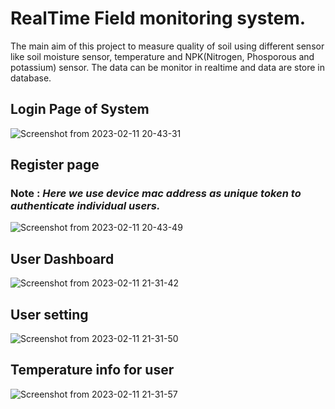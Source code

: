 # RealTime Field monitoring system.
The main aim of this project to measure quality of soil using different sensor like soil moisture sensor, temperature and NPK(Nitrogen, Phosporous and potassium) sensor.
The data can be monitor in realtime and data are store in database.

## Login Page of System
![Screenshot from 2023-02-11 20-43-31](https://user-images.githubusercontent.com/67478827/218267537-692a713c-c764-479b-a605-a218e8d1b27d.png)

## Register page 
### **Note** : *Here we use device mac address as unique token to authenticate individual users.*

![Screenshot from 2023-02-11 20-43-49](https://user-images.githubusercontent.com/67478827/218267554-eea20ada-abe4-4e40-a094-df535ad6e05c.png)

## User Dashboard
![Screenshot from 2023-02-11 21-31-42](https://user-images.githubusercontent.com/67478827/218267577-c125a92e-4097-49ae-9c65-2533f8a95116.png)

## User setting

![Screenshot from 2023-02-11 21-31-50](https://user-images.githubusercontent.com/67478827/218267651-4116d93e-8370-404b-9fd0-021c68d40cd2.png)

## Temperature info for user
![Screenshot from 2023-02-11 21-31-57](https://user-images.githubusercontent.com/67478827/218267662-641571ed-d14c-4a88-874d-985ab1f58c74.png)
